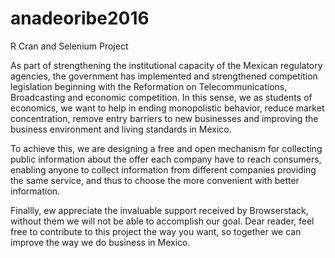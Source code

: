 # anadeoribe2016
R Cran and Selenium Project


As part of strengthening the institutional capacity of the Mexican regulatory agencies, the government has implemented and strengthened competition legislation beginning with the Reformation on Telecommunications, Broadcasting and economic competition. In this sense, we as students of economics, we want to help in ending monopolistic behavior, reduce market concentration, remove entry barriers to new businesses and improving the business environment and living standards in Mexico.

To achieve this, we are designing a free and open mechanism for collecting public information about the offer each company have to reach consumers, enabling anyone to collect information from different companies providing the same service, and thus to choose the more convenient with better information.

Finallly, ew appreciate the invaluable support received by Browserstack, without them we will not be able to accomplish our goal. Dear reader, feel free to contribute to this project the way you want, so together we can improve the way we do business in Mexico.
